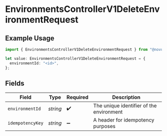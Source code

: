 # EnvironmentsControllerV1DeleteEnvironmentRequest

## Example Usage

```typescript
import { EnvironmentsControllerV1DeleteEnvironmentRequest } from "@novu/api/models/operations";

let value: EnvironmentsControllerV1DeleteEnvironmentRequest = {
  environmentId: "<id>",
};
```

## Fields

| Field                                    | Type                                     | Required                                 | Description                              |
| ---------------------------------------- | ---------------------------------------- | ---------------------------------------- | ---------------------------------------- |
| `environmentId`                          | *string*                                 | :heavy_check_mark:                       | The unique identifier of the environment |
| `idempotencyKey`                         | *string*                                 | :heavy_minus_sign:                       | A header for idempotency purposes        |
